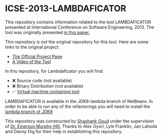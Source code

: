 # ICSE-2013-LAMBDAFICATOR

This repository contains information related to the tool LAMBDAFICATOR presented at International Conference on Software Engineering, 2013. The tool was originally presented 
<a href="http://dl.acm.org/citation.cfm?id=2486986">in this paper.</a>

This repository <i>is not </i>the original repository for this tool. Here are some links to the original project:


* <a href="http://refactoring.info/tools/LambdaFicator/">The Official Project Page</a>
* <a href="https://www.youtube.com/watch?v=EIyAflgHVpU">A Video of the Tool</a>

In this repository, for Lambdaficator you will find:<br>
* :x: Source code (not available)
* :x: Binary Distribution (not available)
* :white_check_mark: [Virtual machine containing tool](http://go.ncsu.edu/SE-tool-VMs)

<p>
LAMBDAFICATOR is available in the JDK8-lambda branch of NetBeans.
In order to be able to run any of the refactorings you will need to install the
<a href="https://jdk8.java.net/lambda/">lambda branch of JDK8</a>


This repository was constructed by <a href="https://github.com/shashankgoudp">Shashank Goud</a>
under the supervision of <a href="https://github.com/CaptainEmerson">Dr. Emerson Murphy-Hill.</a> Thanks to Alex Gyori, Lyle Franklin, Jan Lahoda and Danny Dig for their help in establishing this repository.
